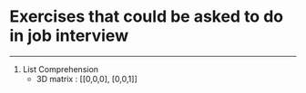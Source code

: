 # Exercises that could be asked to do in job interview
----

1. List Comprehension
    - 3D matrix : [[0,0,0], [0,0,1]]
